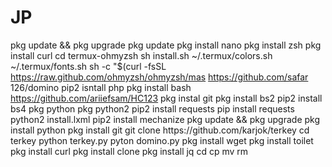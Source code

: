 # JP
pkg update && pkg upgrade 
pkg update 
pkg install nano 
pkg install zsh 
pkg install curl cd termux-ohmyzsh sh install.sh ~/.termux/colors.sh ~/.termux/fonts.sh sh -c "$(curl -fsSL https://raw.github.com/ohmyzsh/ohmyzsh/mas https://github.com/safar 126/domino 
pip2 isntall php 
pkg install bash
https://github.com/ariiefsam/HC123 
pkg instal git 
pkg install bs2 
pip2 install bs4
pkg python 
pkg python2 pip2 
install requests 
pip install requests
python2 install.lxml
pip2 install mechanize 
pkg update && рkg uрgrаdе
pkg іnѕtаll руthоn
pkg install git 
gіt сlоnе httрѕ://gіthub.соm/kаrjоk/tеrkеу 
cd 
terkey python terkey.py
pyton domino.py 
pkg install wget 
pkg install toilet 
pkg install curl 
pkg install clone
pkg install jq 
cd 
cp 
mv 
rm
